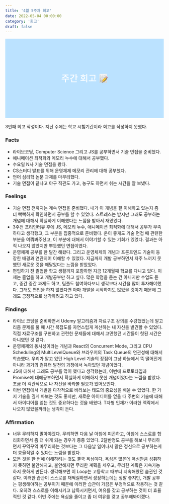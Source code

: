 ```yaml
---
title: '4월 5주차 회고'
date: 2022-05-04 00:00:00
category: '회고'
draft: false
---
```


<div align="center">
  <img src="../../assets/retrospect.png">
</div>

3번째 회고 작성이다. 지난 주에는 학교 시험기간이라 회고를 작성하지 못했다.

### Facts

- 라이브코딩, Computer Science 그리고 JS를 공부하면서 기술 면접을 준비했다.
- 애니메이션 최적화와 메모리 누수에 대해서 공부했다.
- 수요일 N사 기술 면접을 봤다.
- CS스터디 발표를 위해 운영체제 메모리 관리에 대해 공부했다.
- 언어 심리학 논문 과제를 마무리했다.
- 기술 면접이 끝나고 야구 직관도 가고, 농구도 하면서 쉬는 시간을 잘 보냈다.

### Feelings

- 기술 면접 전까지는 계속 면접을 준비했다. 내가 이 개념을 잘 이해하고 있는지 좀 더 빡빡하게 확인하면서 공부를 할 수 있었다. 스트레스는 받지만 그래도 공부하는 개념에 대해서 확실하게 이해했다는 느낌을 받아서 재밌었다.
- 3주전 프리인터뷰 후에 JS, 메모리 누수, 애니메이션 최적화에 대해서 공부가 부족하다고 생각했고, 그 부분을 집중적으로 준비했다. 운이 좋게도 기술 면접 때 관련한 부분을 여쭤봐주셨고, 이 부분에 대해서 이야기할 수 있는 기회가 있었다. 결과는 아직 나오지 않았지만 뿌듯했던 면접이였다.
- 운영체제 공부를 한 달간 해왔다. 그리고 운영체제의 개념과 프론트엔드 기술이 등장한 배경과 연관지어 이해할 수 있었다. 지금까지 개발 공부하면서 자주 느끼지 못했던 새로운 것을 깨달았다는 느낌을 받았었다.
- 편입하기 전 졸업한 학교 생활까지 포함하면 지금 12개월째 학교를 다니고 있다. 이제는 졸업을 하고 개발공부만 하고 싶다. 많은 학점을 듣는 건 아니지만 수업도 듣고, 중간 중간 과제도 하고, 팀플도 참여하다보니 생각보다 시간을 많이 투자해야했다. 그래도 편입을 하지 않았다면 아마 개발을 시작하지도 않았을 것이기 때문에 그래도 긍정적으로 생각하려고 하고 있다.

### Findings

- 라이브 코딩을 준비하면서 Udemy 알고리즘과 자료구조 강의를 수강했었는데 알고리즘 문제를 풀 때 시간 복잡도를 자연스럽게 계산하는 내 자신을 발견할 수 있었다. 직접 자료구조를 구현하고 관련한 문제들에 대해서 고민했던 시간들이 헛된 시간은 아니였던 것 같다.
- 운영체제의 동시성이라는 개념과 React의 Concurrent Mode, 그리고 CPU Scheduling의 MultiLevelQueue와 브라우저의 Task Queue의 연관성에 대해서 학습했다. 우리가 알고 있던 High Level 기술의 장점이 그냥 하늘에서 뚝 떨어진게 아니라 과거의 컴퓨터 발전의 과정에서 녹아있던 개념이었다.
- JS에 대해서 그래도 공부를 많이 했다고 생각했는데, 이번에 프로토타입과 Promise에 대해공부하면서 확실하게 이해하지 못한 개념이었다는 느낌을 받았다. 조금 더 객관적으로 나 자신을 바라볼 필요가 있어보인다.
- 이번 면접에서 개발을 다각적으로 바라보는 태도의 중요성을 배울 수 있었다. 한 가지 기술을 깊게 파보는 것도 좋지만, 새로운 아이디어를 얻을 때 주변의 기술에 대해서 아이디어를 얻는 것도 중요하다는 것을 배웠다. T자형 인재가 이러한 맥락에서 나오지 않았을까라는 생각이 든다.

### Affirmation

- 너무 무리하지 말아야겠다. 무리하면 다음 날 아침에 피곤하고, 아침에 스스로를 합리화하면서 좀 더 쉬게 되는 경우가 종종 있었다. 2달반정도 공부를 해보니 무리하면서 꾸역꾸역 마무리하는 것보다는 그 다음날 일어나서 맑은 정신으로 공부하는게 더 효율적일 수 있다는 느낌을 받았다.
- 모든 것을 한 번에 이해하려는 것도 결국 욕심이다. 욕심은 많은데 욕심만큼 성취하지 못하면 불안해지고, 불안해지면 무리한 계획을 세우고, 무리한 계획은 지속가능하지 못하게 만든다. 생각해보면 이 Loop는 고등학교 때부터 지속해왔던 습관인 것 같다. 이러한 습관이 스스로를 채찍질하면서 성장하는데는 정말 좋지만, 개발 공부는 평생해야하는 공부이기 때문에 이러한 습관이 가끔은 부정적으로 작용하는 것 같다. 오히려 스스로를 이해시키고 납득시키면서, 여유를 갖고 공부하는 것이 더 효율적인 것 같다. 이번 주에는 욕심을 줄이고 좀 더 여유를 갖고 공부해봐야겠다.
